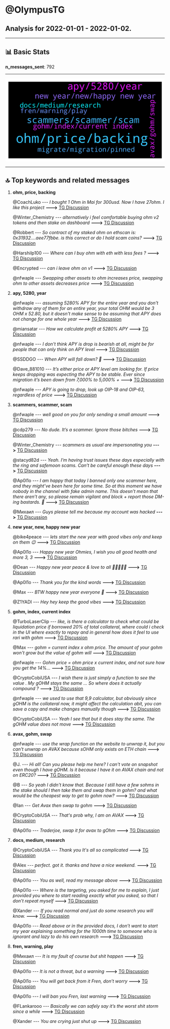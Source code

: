 # **@OlympusTG**
 ## Analysis for **2022-01-01** - **2022-01-02**.

---

## 📊 **Basic Stats**

**n_messages_sent**: 792

---
![wordcloud](OlympusTG_1Days_wordcloud.png)

---


## 🔝 **Top keywords and related messages**

1. **ohm, price, backing**

    @CoachLuko --- *I bought 1 Ohm in Mai for 300usd. Now I have 27ohm. I like this project* **--->** [TG Discussion](https://t.me/OlympusTG/139168)

    @Winter_Chemistry --- *alternatively i feel comfortable buying ohm v2 tokens and then stake on dashboard* **--->** [TG Discussion](https://t.me/OlympusTG/139439)

    @Robbert --- *So contract of my staked ohm on ethscan is: 0x31932....aee77fbbe. is this correct or do I hold scam coins?* **--->** [TG Discussion](https://t.me/OlympusTG/140462)

    @Harshilp100 --- *Where can I buy ohm with eth with less fees ?* **--->** [TG Discussion](https://t.me/OlympusTG/139764)

    @Encrypted --- *can i leave ohm on v1* **--->** [TG Discussion](https://t.me/OlympusTG/139416)

    @nfwaple --- *Swapping other assets to ohm increases price, swapping ohm to other assets decreases price* **--->** [TG Discussion](https://t.me/OlympusTG/139746)

2. **apy, 5280, year**

    @nfwaple --- *assuming 5280% APY for the entire year and you don't withdraw any of them for an entire year, your total OHM would be 3 OHM x 52.80, but it doesn't make sense to be assuming that APY does not change for one whole year* **--->** [TG Discussion](https://t.me/OlympusTG/140275)

    @miansatar --- *How we calculate profit at 5280% APY* **--->** [TG Discussion](https://t.me/OlympusTG/140262)

    @nfwaple --- *I don't think APY is drop is bearish at all, might be for people that can only think on APY level* **--->** [TG Discussion](https://t.me/OlympusTG/139408)

    @SSDDGO --- *When APY will fall down? 🙏* **--->** [TG Discussion](https://t.me/OlympusTG/140514)

    @Dave_881010 --- *It’s either price or APY level am looking for. If price keeps dropping was expecting the APY to be stable. Ever since migration it’s been down from 7,000% to 5,000% +* **--->** [TG Discussion](https://t.me/OlympusTG/139425)

    @nfwaple --- *APY is going to drop, look up OIP-18 and OIP-63, regardless of price* **--->** [TG Discussion](https://t.me/OlympusTG/139435)

3. **scammers, scammer, scam**

    @nfwaple --- *well good on you for only sending a small amount* **--->** [TG Discussion](https://t.me/OlympusTG/139692)

    @cdp279 --- *No dude. It’s a scammer. Ignore those bitches* **--->** [TG Discussion](https://t.me/OlympusTG/140246)

    @Winter_Chemistry --- *scammers as usual are impersonating you* **--->** [TG Discussion](https://t.me/OlympusTG/139025)

    @stacyd82d --- *Yeah. I’m having trust issues these days especially with the ring and safemoon scams. Can’t be careful enough these days* **--->** [TG Discussion](https://t.me/OlympusTG/140207)

    @Ap0l1o --- *I am happy that today I banned only one scammer here, and they might’ve been here for some time. So at this moment we have nobody in the channel with fake admin name. This doesn’t mean that there aren’t any, so please remain vigilant and block + report those DM-ing bastards. 🙏* **--->** [TG Discussion](https://t.me/OlympusTG/139991)

    @Михаил --- *Guys please tell me because my account was hacked* **--->** [TG Discussion](https://t.me/OlympusTG/138982)

4. **new year, new, happy new year**

    @bike4peace --- *lets start the new year with good vibes only and keep on them 😉* **--->** [TG Discussion](https://t.me/OlympusTG/139332)

    @Ap0l1o --- *Happy new year Ohmies, I wish you all good health and more 3, 3* **--->** [TG Discussion](https://t.me/OlympusTG/139583)

    @Dean --- *Happy new year peace & love to all 🥳✌🏾😉💯* **--->** [TG Discussion](https://t.me/OlympusTG/139271)

    @Ap0l1o --- *Thank you for the kind words* **--->** [TG Discussion](https://t.me/OlympusTG/139996)

    @Max --- *BTW happy new year everyone 🥳* **--->** [TG Discussion](https://t.me/OlympusTG/139478)

    @Z1YADI --- *Hey hey keep the good vibes* **--->** [TG Discussion](https://t.me/OlympusTG/139335)

5. **gohm, index, current index**

    @TurboLaserClip --- *like, is there a calculator to check what could be liquidation price if borrowed 20% of total collateral, where could i check in the UI where exactly to repay and  in general how does it feel to use rari with gohm* **--->** [TG Discussion](https://t.me/OlympusTG/139730)

    @Max --- *gohm = current index x ohm price. The amount of your gohm won't grow but the value of gohm will* **--->** [TG Discussion](https://t.me/OlympusTG/139875)

    @nfwaple --- *Gohm price = ohm price x current index, and not sure how you get the 14%...* **--->** [TG Discussion](https://t.me/OlympusTG/140222)

    @CryptoCobiUSA --- *I wish there is just simply a function to see the value . My gOHM stays the same ... So where does it actually compound ?* **--->** [TG Discussion](https://t.me/OlympusTG/140179)

    @nfwaple --- *we used to use that 9,9 calculator, but obviously since gOHM is the collateral now, it might affect the calculation abit, you can save a copy and make changes manually though* **--->** [TG Discussion](https://t.me/OlympusTG/139736)

    @CryptoCobiUSA --- *Yeah I see that but it does stay the same. The gOHM value does not move* **--->** [TG Discussion](https://t.me/OlympusTG/140175)

6. **avax, gohm, swap**

    @nfwaple --- *use the wrap function on the website to unwrap it, but you can't unwrap on AVAX because sOHM only exists on ETH chain* **--->** [TG Discussion](https://t.me/OlympusTG/140185)

    @J. --- *Hi all! Can you please help me here? I can't vote on snapshot even though I have gOHM. Is it because I have it on AVAX chain and not on ERC20?* **--->** [TG Discussion](https://t.me/OlympusTG/139608)

    @B --- *So yeah I didn't know that. Because I still have a few sohms in the stake should I then take them and swap them in gohm? and what would be the cheapest way to get to gohm now?* **--->** [TG Discussion](https://t.me/OlympusTG/139533)

    @Ian --- *Get Avax then swap to gohm* **--->** [TG Discussion](https://t.me/OlympusTG/140370)

    @CryptoCobiUSA --- *That's prob why, I am on AVAX* **--->** [TG Discussion](https://t.me/OlympusTG/140184)

    @Ap0l1o --- *Traderjoe, swap it for avax to gOhm* **--->** [TG Discussion](https://t.me/OlympusTG/139783)

7. **docs, medium, research**

    @CryptoCobiUSA --- *Thank you  It's all so complicated* **--->** [TG Discussion](https://t.me/OlympusTG/140177)

    @Alex --- *perfect. got it. thanks and have a nice weekend.* **--->** [TG Discussion](https://t.me/OlympusTG/139639)

    @Ap0l1o --- *You as well, read my message above* **--->** [TG Discussion](https://t.me/OlympusTG/139857)

    @Ap0l1o --- *Where is the targeting, you asked for me to explain, I just provided you where to start reading exactly what you asked, so that I don’t repeat myself* **--->** [TG Discussion](https://t.me/OlympusTG/139144)

    @Xander --- *If you read normal and just do some research you will know.* **--->** [TG Discussion](https://t.me/OlympusTG/139105)

    @Ap0l1o --- *Read above or in the provided docs, I don’t want to start my year explaining something for the 1000th time to someone who is ignorant and lazy to do his own research* **--->** [TG Discussion](https://t.me/OlympusTG/139106)

8. **fren, warning, play**

    @Михаил --- *It is my fault of course but shit happen* **--->** [TG Discussion](https://t.me/OlympusTG/139008)

    @Ap0l1o --- *It is not a threat, but a warning* **--->** [TG Discussion](https://t.me/OlympusTG/139124)

    @Ap0l1o --- *You will get back from it Fren, don’t worry* **--->** [TG Discussion](https://t.me/OlympusTG/139011)

    @Ap0l1o --- *I will ban you Fren, last warning* **--->** [TG Discussion](https://t.me/OlympusTG/139086)

    @FLankarooo --- *Basically we can safely say it’s the worst shit storm since a while* **--->** [TG Discussion](https://t.me/OlympusTG/139791)

    @Xander --- *You are crying just shut up* **--->** [TG Discussion](https://t.me/OlympusTG/139101)

